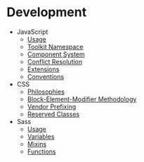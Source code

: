 # Development #

* JavaScript
    * [Usage](js/usage.md)
    * [Toolkit Namespace](js/toolkit.md)
    * [Component System](js/component.md)
    * [Conflict Resolution](js/no-conflict.md)
    * [Extensions](js/extensions.md)
    * [Conventions](js/conventions.md)
* CSS
    * [Philosophies](css/philosophies.md)
    * [Block-Element-Modifier Methodology](css/bem.md)
    * [Vendor Prefixing](prefixing.md)
    * [Reserved Classes](css/reserved.md)
* Sass
    * [Usage](sass/usage.md)
    * [Variables](sass/variables.md)
    * [Mixins](sass/mixins.md)
    * [Functions](sass/functions.md)
